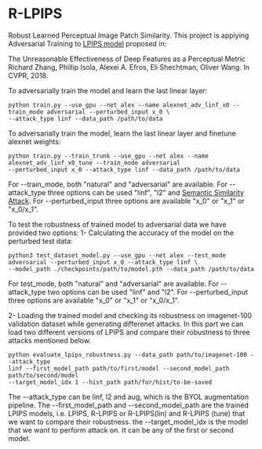 # R-LPIPS

Robust Learned Perceptual Image Patch Similarity.
This project is applying Adversarial Training to
<a href="https://github.com/richzhang/PerceptualSimilarity" target="_blank">LPIPS model</a>
proposed in:

The Unreasonable Effectiveness of Deep Features as a Perceptual Metric
Richard Zhang, Phillip Isola, Alexei A. Efros, Eli Shechtman, Oliver Wang. In CVPR, 2018.

To adversarially train the model and learn the last linear layer:

```
python train.py --use_gpu --net alex --name alexnet_adv_linf_x0 --train_mode adversarial --perturbed_input x_0 \
--attack_type linf --data_path /path/to/data

```

To adversarially train the model, learn the last linear layer and finetune alexnet weights:

```
python train.py --train_trunk --use_gpu --net alex --name alexnet_adv_linf_x0_tune --train_mode adversarial 
--perturbed_input x_0 --attack_type linf --data_path /path/to/data

```

For --train_mode, both "natural" and "adversarial" are available.
For --attack_type three options can be used "linf", "l2"
and <a href="https://openaccess.thecvf.com/content/CVPR2022/papers/Luo_Frequency-Driven_Imperceptible_Adversarial_Attack_on_Semantic_Similarity_CVPR_2022_paper.pdf" target="_blank">
Semantic Similarity Attack</a>.
For --perturbed_input three options are available "x_0" or "x_1" or "x_0/x_1".

To test the robustness of trained model to adversarial data we have provided two options:
1- Calculating the accuracy of the model on the perturbed test data:

```
python3 test_dataset_model.py --use_gpu --net alex --test_mode adversarial --perturbed_input x_0 --attack_type linf \
--model_path ./checkpoints/path/to/model.pth --data_path /path/to/data

```

For test_mode, both "natural" and "adversarial" are available.
For --attack_type two options can be used "linf" and "l2".
For --perturbed_input three options are available "x_0" or "x_1" or "x_0/x_1".

2- Loading the trained model and checking its robustness on imagenet-100 validation dataset while generating differenet
attacks. In this part we can load two different versions of LPIPS and compare their robustness to
three attacks mentioned below.

```
python evaluate_lpips_robustness.py --data_path path/to/imagenet-100 --attack_type 
linf --first_model_path path/to/first/model --second_model_path path/to/second/model
--target_model_idx 1 --hist_path path/for/hist/to-be-saved 
```

The  --attack_type can be linf, l2 and aug, which is the BYOL augmentation pipeline.
The --first_model_path and --second_model_path are the trained LPIPS models, i.e. LPIPS, R-LPIPS or R-LPIPS(lin)
and R-LPIPS (tune) that we want to compare their robustness.
the --target_model_idx is the model that we want to perform attack on. It can be any of the first or second model.

